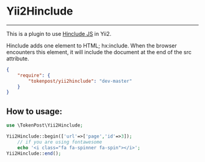 Yii2Hinclude
===========================


---------------------------
This is a plugin to use <a href="http://mnot.github.io/hinclude/" target="_blank">Hinclude JS</a> in Yii2.

Hinclude adds one element to HTML; hx:include. When the browser encounters this element, it will include the document at the end of the src attribute.

```JSON
{
    "require": {
        "tokenpost/yii2hinclude": "dev-master"
    }
}
```

How to usage:
-----------

```php
use \TokenPost\Yii2Hinclude;

Yii2Hinclude::begin(['url'=>['page','id'=>3]);
    // if you are using fontawesome
    echo '<i class="fa fa-spinner fa-spin"></i>';
Yii2Hinclude::end();
```
